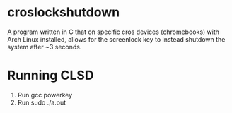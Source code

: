 # croslockshutdown
A program written in C that on specific cros devices (chromebooks) with Arch Linux installed, allows for the screenlock key to instead shutdown the system after ~3 seconds.

# Running CLSD
1. Run gcc powerkey
2. Run sudo ./a.out
